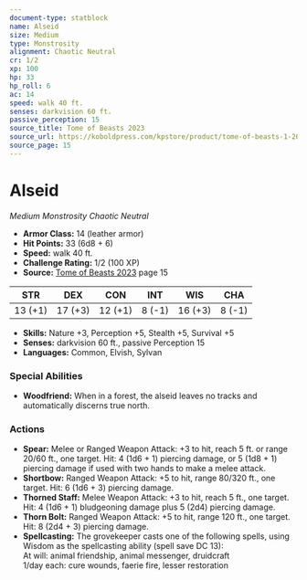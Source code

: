 ```yaml
---
document-type: statblock
name: Alseid
size: Medium
type: Monstrosity
alignment: Chaotic Neutral
cr: 1/2
xp: 100
hp: 33
hp_roll: 6
ac: 14
speed: walk 40 ft.
senses: darkvision 60 ft. 
passive_perception: 15
source_title: Tome of Beasts 2023
source_url: https://koboldpress.com/kpstore/product/tome-of-beasts-1-2023-edition/
source_page: 15
---
```


# Alseid

*Medium* *Monstrosity* *Chaotic Neutral*

- **Armor Class:** 14 (leather armor)
- **Hit Points:** 33 (6d8 + 6)
- **Speed:** walk 40 ft.
- **Challenge Rating:** 1/2 (100 XP)
- **Source:** [Tome of Beasts 2023](https://koboldpress.com/kpstore/product/tome-of-beasts-1-2023-edition/) page 15

| STR | DEX | CON | INT | WIS | CHA |
| --- | --- | --- | --- | --- | --- |
| 13 (+1) | 17 (+3) | 12 (+1) | 8 (-1) | 16 (+3) | 8 (-1) |

- **Skills:** Nature +3, Perception +5, Stealth +5, Survival +5
- **Senses:** darkvision 60 ft., passive Perception 15
- **Languages:** Common, Elvish, Sylvan

### Special Abilities

- **Woodfriend:** When in a forest, the alseid leaves no tracks and automatically discerns true north.

### Actions

- **Spear:** Melee or Ranged Weapon Attack: +3 to hit, reach 5 ft. or range 20/60 ft., one target. Hit: 4 (1d6 + 1) piercing damage, or 5 (1d8 + 1) piercing damage if used with two hands to make a melee attack.
- **Shortbow:** Ranged Weapon Attack: +5 to hit, range 80/320 ft., one target. Hit: 6 (1d6 + 3) piercing damage.
- **Thorned Staff:** Melee Weapon Attack: +3 to hit, reach 5 ft., one target. Hit: 4 (1d6 + 1) bludgeoning damage plus 5 (2d4) piercing damage.
- **Thorn Bolt:** Ranged Weapon Attack: +5 to hit, range 120 ft., one target. Hit: 8 (2d4 + 3) piercing damage.
- **Spellcasting:** The grovekeeper casts one of the following spells, using Wisdom as the spellcasting ability (spell save DC 13):<br>At will: animal friendship, animal messenger, druidcraft<br>1/day each: cure wounds, faerie fire, lesser restoration
